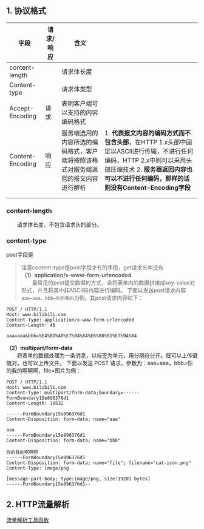 
## 1. 协议格式



| 字段             | 请求/响应 | 含义                                                         |                                                              |
| ---------------- | --------- | ------------------------------------------------------------ | ------------------------------------------------------------ |
| content-length   |           | 请求体长度                                                   |                                                              |
| Content-type     |           | 请求体类型                                                   |                                                              |
| Accept-Encoding  | 请求      | 表明客户端可以支持的内容编码格式                             |                                                              |
| Content-Encoding | 响应      | 服务端选用的内容所选的编码格式，客户端将按照该格式对服务端返回的报文内容进行解析 | 1. **代表报文内容的编码方式而不包含头部**，在HTTP 1.x头部中固定以ASCII进行传输，不进行任何编码，HTTP 2.x中则可以采用头部压缩技术  2. **服务器返回内容也可以不进行任何编码，那样的话则没有Content-Encoding字段** |
|                  |           |                                                              |                                                              |
|                  |           |                                                              |                                                              |





### content-length

&emsp;&emsp;请求体长度，不包含请求头的部分。

### content-type
post字段是
> 注意content-type是post字段才有的字段，get请求头中没有  
**（1）application/x-www-form-urlencoded**  
&emsp;&emsp;最常见的post提交数据的方式，会将表单内的数据拼接成key-value对形式，并且将其中非ASCII码内容进行编码。  下面以发送post请求内容`aaa=aaa，bbb=你的我的`为例，其post请求内容如下：
~~~
POST / HTTP/1.1
Host: www.bilibili.com
Content-Type: application/x-www-form-urlencoded
Content-Length: 48

aaa=aaa&bbb=%E4%BD%A0%E7%9A%84%E6%88%91%E7%9A%84
~~~

**（2）multipart/form-data**  
&emsp;&emsp;将表单的数据处理为一条消息，以标签为单元，用分隔符分开。既可以上传键值对，也可以上传文件。 下面以发送 POST 请求，参数为：aaa=aaa，bbb=你的我的啊啊啊，file=图片为例：
~~~
POST / HTTP/1.1
Host: www.bilibili.com
Content-Type: multipart/form-data;boundary=------FormBoundary15e896376d1
Content-Length: 19532

------FormBoundary15e896376d1
Content-Disposition: form-data; name="aaa"

aaa
------FormBoundary15e896376d1
Content-Disposition: form-data; name="bbb"

你的我的啊啊啊
------FormBoundary15e896376d1
Content-Disposition: form-data; name="file"; filename="cat-icon.png"
Content-Type: image/png

[message-part-body; type:image/png, size:19201 bytes]
------FormBoundary15e896376d1--
~~~





## 2. HTTP流量解析
  [流量解析工具函数](./pcap_analysis_http.py)

